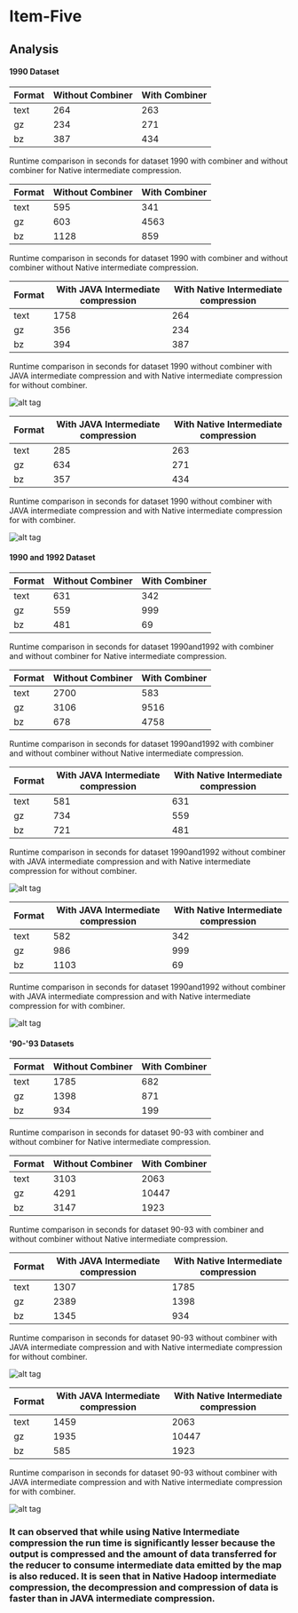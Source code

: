 # Item-Five

## Analysis

#### 1990 Dataset

| Format | Without Combiner | With Combiner |
|--------|------------------|---------------|
| text   | 264              | 263           |
| gz     | 234              | 271           |
| bz     | 387              | 434           |

Runtime comparison in seconds for dataset 1990 with combiner and without combiner for Native intermediate compression.


| Format | Without Combiner | With Combiner |
|--------|------------------|---------------|
| text   | 595              | 341           |
| gz     | 603              | 4563          |
| bz     | 1128             | 859           |

Runtime comparison in seconds for dataset 1990 with combiner and without combiner without Native intermediate compression.


| Format | With JAVA Intermediate compression | With Native Intermediate compression |
|--------|------------------------------------|--------------------------------------|
| text   | 1758                               | 264                                  |
| gz     | 356                                | 234                                  |
| bz     | 394                                | 387                                  |

Runtime comparison in seconds for dataset 1990 without combiner with JAVA intermediate compression and with Native intermediate compression for without combiner.

![alt tag](https://github.com/SatishSivakumar/image/blob/master/w7i5.jpg)

| Format | With JAVA Intermediate compression | With Native Intermediate compression |
|--------|------------------------------------|--------------------------------------|
| text   | 285                                | 263                                  |
| gz     | 634                                | 271                                  |
| bz     | 357                                | 434                                  |

Runtime comparison in seconds for dataset 1990 without combiner with JAVA intermediate compression and with Native intermediate compression for with combiner.

![alt tag](https://github.com/SatishSivakumar/image/blob/master/w7i5.1.jpg)

#### 1990 and 1992 Dataset

| Format | Without Combiner | With Combiner |
|--------|------------------|---------------|
| text   | 631              | 342           |
| gz     | 559              | 999           |
| bz     | 481              | 69            |

Runtime comparison in seconds for dataset 1990and1992 with combiner and without combiner for Native intermediate compression.

| Format | Without Combiner | With Combiner |
|--------|------------------|---------------|
| text   | 2700             | 583           |
| gz     | 3106             | 9516          |
| bz     | 678              | 4758          |

Runtime comparison in seconds for dataset 1990and1992 with combiner and without combiner without Native intermediate compression.


| Format | With JAVA Intermediate compression | With Native Intermediate compression |
|--------|------------------------------------|--------------------------------------|
| text   | 581                                | 631                                  |
| gz     | 734                                | 559                                  |
| bz     | 721                                | 481                                  |

Runtime comparison in seconds for dataset 1990and1992 without combiner with JAVA intermediate compression and with Native intermediate compression for without combiner.

![alt tag](https://github.com/SatishSivakumar/image/blob/master/w7i5.2.jpg)

| Format | With JAVA Intermediate compression | With Native Intermediate compression |
|--------|------------------------------------|--------------------------------------|
| text   | 582                                | 342                                  |
| gz     | 986                                | 999                                  |
| bz     | 1103                               | 69                                   |

Runtime comparison in seconds for dataset 1990and1992 without combiner with JAVA intermediate compression and with Native intermediate compression for with combiner.

![alt tag](https://github.com/SatishSivakumar/image/blob/master/w7i5.3.jpg)

#### '90-'93 Datasets

| Format | Without Combiner | With Combiner |
|--------|------------------|---------------|
| text   | 1785             | 682           |
| gz     | 1398             | 871           |
| bz     | 934              | 199           |

Runtime comparison in seconds for dataset 90-93 with combiner and without combiner for Native intermediate compression.

| Format | Without Combiner | With Combiner |
|--------|------------------|---------------|
| text   | 3103             | 2063          |
| gz     | 4291             | 10447         |
| bz     | 3147             | 1923          |

Runtime comparison in seconds for dataset 90-93 with combiner and without combiner without Native intermediate compression.


| Format | With JAVA Intermediate compression | With Native Intermediate compression |
|--------|------------------------------------|--------------------------------------|
| text   | 1307                               | 1785                                 |
| gz     | 2389                               | 1398                                 |
| bz     | 1345                               | 934                                  |

Runtime comparison in seconds for dataset 90-93 without combiner with JAVA intermediate compression and with Native intermediate compression for without combiner.

![alt tag](https://github.com/SatishSivakumar/image/blob/master/w7i5.4.jpg)

| Format | With JAVA Intermediate compression | With Native Intermediate compression |
|--------|------------------------------------|--------------------------------------|
| text   | 1459                               | 2063                                 |
| gz     | 1935                               | 10447                                |
| bz     | 585                                | 1923                                 |

Runtime comparison in seconds for dataset 90-93 without combiner with JAVA intermediate compression and with Native intermediate compression for with combiner.

![alt tag](https://github.com/SatishSivakumar/image/blob/master/w7i5.5.jpg)

### It can observed that while using Native Intermediate compression the run time is significantly lesser because the output is compressed and the amount of data transferred for the reducer to consume intermediate data emitted by the map is also reduced. It is seen that in Native Hadoop intermediate compression, the decompression and compression of data is faster than in JAVA intermediate compression.
